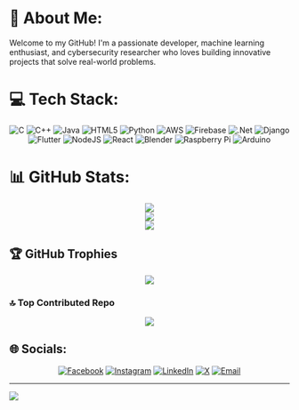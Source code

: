 # 💫 About Me:

Welcome to my GitHub! I'm a passionate developer, machine learning enthusiast, and cybersecurity researcher who loves building innovative projects that solve real-world problems.

# 💻 Tech Stack:
<div align="center">
  
![C](https://img.shields.io/badge/c-%2300599C.svg?style=for-the-badge&logo=c&logoColor=white) 
![C++](https://img.shields.io/badge/c++-%2300599C.svg?style=for-the-badge&logo=c%2B%2B&logoColor=white) 
![Java](https://img.shields.io/badge/java-%23ED8B00.svg?style=for-the-badge&logo=openjdk&logoColor=white) 
![HTML5](https://img.shields.io/badge/html5-%23E34F26.svg?style=for-the-badge&logo=html5&logoColor=white) 
![Python](https://img.shields.io/badge/python-3670A0?style=for-the-badge&logo=python&logoColor=ffdd54) 
![AWS](https://img.shields.io/badge/AWS-%23FF9900.svg?style=for-the-badge&logo=amazon-aws&logoColor=white) 
![Firebase](https://img.shields.io/badge/firebase-%23039BE5.svg?style=for-the-badge&logo=firebase) 
![.Net](https://img.shields.io/badge/.NET-5C2D91?style=for-the-badge&logo=.net&logoColor=white) 
![Django](https://img.shields.io/badge/django-%23092E20.svg?style=for-the-badge&logo=django&logoColor=white) 
![Flutter](https://img.shields.io/badge/Flutter-%2302569B.svg?style=for-the-badge&logo=Flutter&logoColor=white) 
![NodeJS](https://img.shields.io/badge/node.js-6DA55F?style=for-the-badge&logo=node.js&logoColor=white) 
![React](https://img.shields.io/badge/react-%2320232a.svg?style=for-the-badge&logo=react&logoColor=%2361DAFB) 
![Blender](https://img.shields.io/badge/blender-%23F5792A.svg?style=for-the-badge&logo=blender&logoColor=white) 
![Raspberry Pi](https://img.shields.io/badge/-Raspberry_Pi-C51A4A?style=for-the-badge&logo=Raspberry-Pi) 
![Arduino](https://img.shields.io/badge/-Arduino-00979D?style=for-the-badge&logo=Arduino&logoColor=white)

</div>

# 📊 GitHub Stats:
<div align="center">

![](https://github-readme-stats.vercel.app/api?username=NRJ900&theme=dark&hide_border=false&include_all_commits=false&count_private=false)<br/>
![](https://github-readme-streak-stats.herokuapp.com/?user=NRJ900&theme=dark&hide_border=false)<br/>
![](https://github-readme-stats.vercel.app/api/top-langs/?username=NRJ900&theme=dark&hide_border=false&include_all_commits=false&count_private=false&layout=compact)

</div>

## 🏆 GitHub Trophies
<div align="center">

![](https://github-profile-trophy.vercel.app/?username=NRJ900&theme=radical&no-frame=false&no-bg=false&margin-w=4)

</div>



### 🔝 Top Contributed Repo
<div align="center">

![](https://github-contributor-stats.vercel.app/api?username=NRJ900&limit=5&theme=dark&combine_all_yearly_contributions=true)

</div>

## 🌐 Socials:
<div align="center">

[![Facebook](https://img.shields.io/badge/Facebook-%231877F2.svg?logo=Facebook&logoColor=white)](https://facebook.com/https://www.facebook.com/people/Neeraj-S/pfbid0rhnFSgLMkPWySXc8DwTUPukcbXuHu3tdHi2vWjEAm9bBQM4CD3Dief5PF9J1YK9Cl/?rdid=ZGH7F6LCp6MKwWJ2&share_url=https%3A%2F%2Fwww.facebook.com%2Fshare%2F1BZHkhMB4w%2F)    [![Instagram](https://img.shields.io/badge/Instagram-%23E4405F.svg?logo=Instagram&logoColor=white)](https://instagram.com/https://www.instagram.com/_neeraj_s_/)     [![LinkedIn](https://img.shields.io/badge/LinkedIn-%230077B5.svg?logo=linkedin&logoColor=white)](https://linkedin.com/in/https://www.linkedin.com/in/mani-s-neeraj/)     [![X](https://img.shields.io/badge/X-black.svg?logo=X&logoColor=white)](https://x.com/https://x.com/INRJI2)     [![Email](https://img.shields.io/badge/Email-D14836?logo=gmail&logoColor=white)](mailto:manisneeraj13@gmail.com)  

</div>

---
<div>

[![](https://visitcount.itsvg.in/api?id=NRJ900&icon=8&color=1)](https://visitcount.itsvg.in)

</div>
